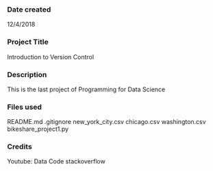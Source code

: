 ### Date created
12/4/2018

### Project Title
Introduction to Version Control	

### Description
This is the last project of Programming for Data Science		

### Files used
README.md
.gitignore
new_york_city.csv
chicago.csv
washington.csv
bikeshare_project1.py
### Credits
Youtube: Data Code
stackoverflow


